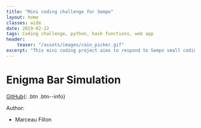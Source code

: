 ```yaml
---
title: "Mini coding challenge for Sempo"
layout: home
classes: wide
date: 2019-02-22
tags: Coding challenge, python, hash functions, web app
header:
    teaser: "/assets/images/coin_picker.gif"
excerpt: "This mini coding project aims to respond to Sempo small coding challenge."
---
```



# Enigma Bar Simulation

[GitHub](https://github.com/MarceauFillon/EnigmaBar){: .btn .btn--info}

Author:
- Marceau Fillon
